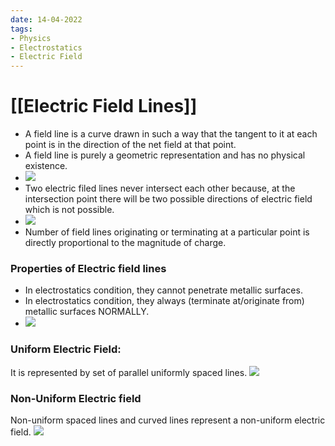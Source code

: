 ```yaml
---
date: 14-04-2022
tags:
- Physics
- Electrostatics
- Electric Field
---
```


# [[Electric Field Lines]] 
- A field line is a curve drawn in such a way that the tangent to it at each point is in the direction of the net field at that point.
- A field line is purely a geometric representation and has no physical existence.
- ![](https://i.imgur.com/9hE3Gqq.png)
- Two electric filed lines never intersect each other because, at the intersection point there will be two possible directions of electric field which is not possible.
- ![](https://i.imgur.com/DSCLFsi.png)
- Number of field lines originating or terminating at a particular point is directly proportional to the magnitude of charge.
### Properties of Electric field lines
- In electrostatics condition, they cannot penetrate metallic surfaces.
- In electrostatics condition, they always (terminate at/originate from) metallic surfaces NORMALLY.
- ![](https://i.imgur.com/U6018eu.png)


### Uniform Electric Field:
It is represented by set of parallel uniformly spaced lines.
![](https://i.imgur.com/FvBC6jn.png)

### Non-Uniform Electric field
Non-uniform spaced lines and curved lines represent a non-uniform electric field.
![](https://i.imgur.com/eAKvWr7.png)

